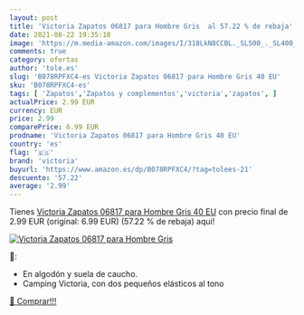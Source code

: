 ```yaml
---
layout: post
title: 'Victoria Zapatos 06817 para Hombre Gris  al 57.22 % de rebaja'
date: 2021-08-22 19:35:10
image: 'https://m.media-amazon.com/images/I/318LkN8CCBL._SL500_._SL400_.jpg'
comments: true
category: ofertas
author: 'tole.es'
slug: 'B078RPFXC4-es Victoria Zapatos 06817 para Hombre Gris 40 EU'
sku: 'B078RPFXC4-es'
tags: [ 'Zapatos','Zapatos y complementos','victoria','zapatos', ]
actualPrice: 2.99 EUR
currency: EUR
price: 2.99
comparePrice: 6.99 EUR
prodname: 'Victoria Zapatos 06817 para Hombre Gris 40 EU'
country: 'es'
flag: '🇪🇸'
brand: 'victoria'
buyurl: 'https://www.amazon.es/dp/B078RPFXC4/?tag=tolees-21'
descuento: '57.22'
average: '2.99'
---
```


Tienes [Victoria Zapatos 06817 para Hombre Gris 40 EU](https://www.amazon.es/dp/B078RPFXC4/?tag=tolees-21) con precio final de  2.99 EUR (original: 6.99 EUR) (57.22 %  de rebaja) aqui!

[![Victoria Zapatos 06817 para Hombre Gris ](https://m.media-amazon.com/images/I/318LkN8CCBL._SL500_._SL400_.jpg)](https://www.amazon.es/dp/B078RPFXC4/?tag=tolees-21)

🔎:

- En algodón y suela de caucho.
- Camping Victoria, con dos pequeños elásticos al tono

[🛒 Comprar!!!](https://www.amazon.es/dp/B078RPFXC4/?tag=tolees-21)
